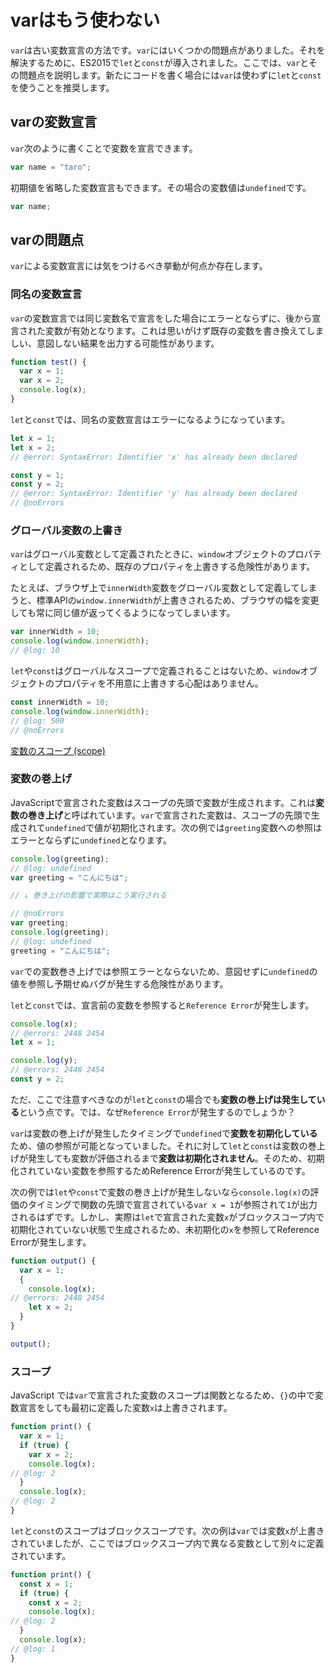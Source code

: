 # varはもう使わない

`var`は古い変数宣言の方法です。`var`にはいくつかの問題点がありました。それを解決するために、ES2015で`let`と`const`が導入されました。ここでは、`var`とその問題点を説明します。新たにコードを書く場合には`var`は使わずに`let`と`const`を使うことを推奨します。

## varの変数宣言

`var`次のように書くことで変数を宣言できます。

```javascript
var name = "taro";
```

初期値を省略した変数宣言もできます。その場合の変数値は`undefined`です。

```javascript
var name;
```

## varの問題点

`var`による変数宣言には気をつけるべき挙動が何点か存在します。

### 同名の変数宣言

`var`の変数宣言では同じ変数名で宣言をした場合にエラーとならずに、後から宣言された変数が有効となります。これは思いがけず既存の変数を書き換えてしましい、意図しない結果を出力する可能性があります。

```javascript
function test() {
  var x = 1;
  var x = 2;
  console.log(x);
}
```

`let`と`const`では、同名の変数宣言はエラーになるようになっています。

```typescript twoslash
let x = 1;
let x = 2;
// @error: SyntaxError: Identifier 'x' has already been declared

const y = 1;
const y = 2;
// @error: SyntaxError: Identifier 'y' has already been declared
// @noErrors
```

### グローバル変数の上書き

`var`はグローバル変数として定義されたときに、`window`オブジェクトのプロパティとして定義されるため、既存のプロパティを上書きする危険性があります。

たとえば、ブラウザ上で`innerWidth`変数をグローバル変数として定義してしまうと、標準APIの`window.innerWidth`が上書きされるため、ブラウザの幅を変更しても常に同じ値が返ってくるようになってしまいます。

```javascript twoslash
var innerWidth = 10;
console.log(window.innerWidth);
// @log: 10
```

`let`や`const`はグローバルなスコープで定義されることはないため、`window`オブジェクトのプロパティを不用意に上書きする心配はありません。

```typescript twoslash
const innerWidth = 10;
console.log(window.innerWidth);
// @log: 500
// @noErrors
```

[変数のスコープ (scope)](../statements/variable-scope.md)

### 変数の巻上げ

JavaScriptで宣言された変数はスコープの先頭で変数が生成されます。これは**変数の巻き上げ**と呼ばれています。`var`で宣言された変数は、スコープの先頭で生成されて`undefined`で値が初期化されます。次の例では`greeting`変数への参照はエラーとならずに`undefined`となります。

```typescript twoslash
console.log(greeting);
// @log: undefined
var greeting = "こんにちは";

// ↓ 巻き上げの影響で実際はこう実行される

// @noErrors
var greeting;
console.log(greeting);
// @log: undefined
greeting = "こんにちは";
```

`var`での変数巻き上げでは参照エラーとならないため、意図せずに`undefined`の値を参照し予期せぬバグが発生する危険性があります。

`let`と`const`では、宣言前の変数を参照すると`Reference Error`が発生します。

```typescript twoslash
console.log(x);
// @errors: 2448 2454
let x = 1;

console.log(y);
// @errors: 2448 2454
const y = 2;
```

ただ、ここで注意すべきなのが`let`と`const`の場合でも**変数の巻上げは発生している**という点です。では、なぜ`Reference Error`が発生するのでしょうか？

`var`は変数の巻上げが発生したタイミングで`undefined`で**変数を初期化している**ため、値の参照が可能となっていました。それに対して`let`と`const`は変数の巻上げが発生しても変数が評価されるまで**変数は初期化されません**。そのため、初期化されていない変数を参照するためReference Errorが発生しているのです。

次の例では`let`や`const`で変数の巻き上げが発生しないなら`console.log(x)`の評価のタイミングで関数の先頭で宣言されている`var x = 1`が参照されて`1`が出力されるはずです。しかし、実際は`let`で宣言された変数`x`がブロックスコープ内で初期化されていない状態で生成されるため、未初期化の`x`を参照してReference Errorが発生します。

```typescript twoslash
function output() {
  var x = 1;
  {
    console.log(x);
// @errors: 2448 2454
    let x = 2;
  }
}

output();
```

### スコープ

JavaScript では`var`で宣言された変数のスコープは関数となるため、`{}`の中で変数宣言をしても最初に定義した変数`x`は上書きされます。

```typescript twoslash
function print() {
  var x = 1;
  if (true) {
    var x = 2;
    console.log(x);
// @log: 2
  }
  console.log(x);
// @log: 2
}
```

`let`と`const`のスコープはブロックスコープです。次の例は`var`では変数`x`が上書きされていましたが、ここではブロックスコープ内で異なる変数として別々に定義されています。

```typescript twoslash
function print() {
  const x = 1;
  if (true) {
    const x = 2;
    console.log(x);
// @log: 2
  }
  console.log(x);
// @log: 1
}
```
